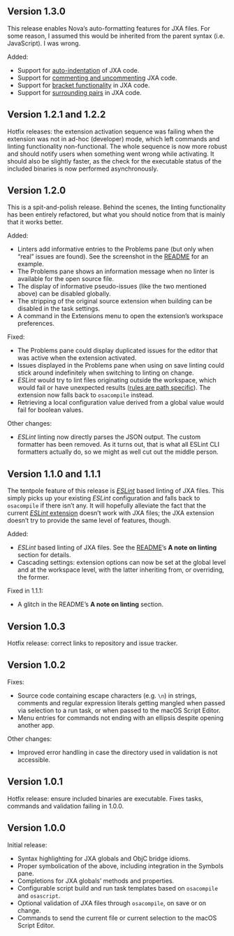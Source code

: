 ## Version 1.3.0

This release enables Nova’s auto-formatting features for JXA files. For some reason, I assumed this would be inherited from the parent syntax (i.e. JavaScript). I was wrong.

Added:
- Support for [auto-indentation](https://docs.nova.app/syntax-reference/syntaxes/#indentation-rules) of JXA code.
- Support for [commenting and uncommenting](https://docs.nova.app/syntax-reference/syntaxes/#comment-rules) JXA code.
- Support for [bracket functionality](https://docs.nova.app/syntax-reference/syntaxes/#brackets) in JXA code.
- Support for [surrounding pairs](https://docs.nova.app/syntax-reference/syntaxes/#surrounding-pairs) in JXA code.

## Version 1.2.1 and 1.2.2

Hotfix releases: the extension activation sequence was failing when the extension was not in ad-hoc (developer) mode, which left commands and linting functionality non-functional. The whole sequence is now more robust and should notify users when something went wrong while activating. It should also be slightly faster, as the check for the executable status of the included binaries is now performed asynchronously.

## Version 1.2.0

This is a spit-and-polish release. Behind the scenes, the linting functionality has been entirely refactored, but what you should notice from that is mainly that it works better.

Added:

- Linters add informative entries to the Problems pane (but only when “real” issues are found). See the screenshot in the [README](nova://extension/?id=net.kopischke.jxa) for an example.
- The Problems pane shows an information message when no linter is available for the open source file.
- The display of informative pseudo-issues (like the two mentioned above) can be disabled globally.
- The stripping of the original source extension when building can be disabled in the task settings.
- A command in the Extensions menu to open the extension’s workspace preferences.

Fixed:

- The Problems pane could display duplicated issues for the editor that was active when the extension activated.
- Issues displayed in the Problems pane when using on save linting could stick around indefinitely when switching to linting on change.
- _ESLint_ would try to lint files originating outside the workspace, which would fail or have unexpected results ([rules are path specific](https://eslint.org/docs/user-guide/configuring)). The extension now falls back to `osacompile` instead.
- Retrieving a local configuration value derived from a global value would fail for boolean values.

Other changes:

- _ESLint_ linting now directly parses the JSON output. The custom formatter has been removed. As it turns out, that is what all ESLint CLI formatters actually do, so we might as well cut out the middle person.

## Version 1.1.0 and 1.1.1

The tentpole feature of this release is [_ESLint_](https://eslint.org) based linting of JXA files. This simply picks up your existing _ESLint_ configuration and falls back to `osacompile` if there isn’t any. It will hopefully alleviate the fact that the current [_ESLint_ extension](nova://extension/?id=apexskier.eslint) doesn’t work with JXA files; the JXA extension doesn’t try to provide the same level of features, though.

Added:

- _ESLint_ based linting of JXA files. See the [README](nova://extension/?id=net.kopischke.jxa)’s **A note on linting** section for details.
- Cascading settings: extension options can now be set at the global level and at the workspace level, with the latter inheriting from, or overriding, the former.

Fixed in 1.1.1:

- A glitch in the README’s **A note on linting** section.

## Version 1.0.3

Hotfix release: correct links to repository and issue tracker.

## Version 1.0.2

Fixes:

- Source code containing escape characters (e.g. `\n`) in strings, comments and regular expression literals getting mangled when passed via selection to a run task, or when passed to the macOS Script Editor.
- Menu entries for commands not ending with an ellipsis despite opening another app.

Other changes:

- Improved error handling in case the directory used in validation is not accessible.

## Version 1.0.1

Hotfix release: ensure included binaries are executable. Fixes tasks, commands and validation failing in 1.0.0.

## Version 1.0.0

Initial release:

- Syntax highlighting for JXA globals and ObjC bridge idioms.
- Proper symbolication of the above, including integration in the Symbols pane.
- Completions for JXA globals’ methods and properties.
- Configurable script build and run task templates based on `osacompile` and `osascript`.
- Optional validation of JXA files through `osacompile`, on save or on change.
- Commands to send the current file or current selection to the macOS Script Editor.
